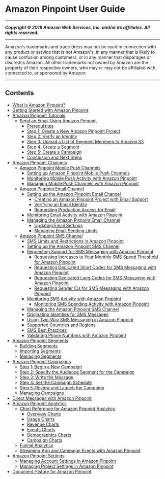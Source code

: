# Amazon Pinpoint User Guide

-----
*****Copyright &copy; 2018 Amazon Web Services, Inc. and/or its affiliates. All rights reserved.*****

-----
Amazon's trademarks and trade dress may not be used in 
     connection with any product or service that is not Amazon's, 
     in any manner that is likely to cause confusion among customers, 
     or in any manner that disparages or discredits Amazon. All other 
     trademarks not owned by Amazon are the property of their respective
     owners, who may or may not be affiliated with, connected to, or 
     sponsored by Amazon.

-----
## Contents
+ [What Is Amazon Pinpoint?](welcome.md)
+ [Getting Started with Amazon Pinpoint](gettingstarted.md)
+ [Amazon Pinpoint Tutorials](tutorials.md)
   + [Send an Email Using Amazon Pinpoint](tutorials-send-an-email.md)
      + [Prerequisites](tutorials-send-an-email-prerequisites.md)
      + [Step 1: Create a New Amazon Pinpoint Project](tutorials-send-an-email-new-project.md)
      + [Step 2: Verify an Identity](tutorials-send-an-email-verify-identity.md)
      + [Step 3: Upload a List of Segment Members to Amazon S3](tutorials-send-an-email-upload-contacts.md)
      + [Step 4: Create a Segment](tutorials-send-an-email-create-segment.md)
      + [Step 5: Create a Campaign](tutorials-send-an-email-create-campaign.md)
      + [Conclusion and Next Steps](tutorials-send-an-email-next-steps.md)
+ [Amazon Pinpoint Channels](channels.md)
   + [Amazon Pinpoint Mobile Push Channels](channels-mobile.md)
      + [Setting up Amazon Pinpoint Mobile Push Channels](channels-mobile-setup.md)
      + [Monitoring Mobile Push Activity with Amazon Pinpoint](channels-mobile-monitor.md)
      + [Managing Mobile Push Channels with Amazon Pinpoint](channels-mobile-manage.md)
   + [Amazon Pinpoint Email Channel](channels-email.md)
      + [Setting up the Amazon Pinpoint Email Channel](channels-email-setup.md)
         + [Creating an Amazon Pinpoint Project with Email Support](channels-email-setup-create.md)
         + [Verifying an Email Identity](channels-email-manage-verify.md)
         + [Requesting Production Access for Email](channels-email-setup-production-access.md)
      + [Monitoring Email Activity with Amazon Pinpoint](channels-email-monitor.md)
      + [Managing the Amazon Pinpoint Email Channel](channels-email-manage.md)
         + [Updating Email Settings](channels-email-manage-update.md)
         + [Managing Email Sending Limits](channels-email-manage-limits.md)
   + [Amazon Pinpoint SMS Channel](channels-sms.md)
      + [SMS Limits and Restrictions in Amazon Pinpoint](channels-sms-limitations.md)
      + [Setting up the Amazon Pinpoint SMS Channel](channels-sms-setup.md)
      + [Requesting Support for SMS Messaging with Amazon Pinpoint](channels-sms-awssupport.md)
         + [Requesting Increases to Your Monthly SMS Spend Threshold for Amazon Pinpoint](channels-sms-awssupport-spend-threshold.md)
         + [Requesting Dedicated Short Codes for SMS Messaging with Amazon Pinpoint](channels-sms-awssupport-short-code.md)
         + [Requesting Dedicated Long Codes for SMS Messaging with Amazon Pinpoint](channels-sms-awssupport-long-code.md)
         + [Requesting Sender IDs for SMS Messaging with Amazon Pinpoint](channels-sms-awssupport-sender-id.md)
      + [Monitoring SMS Activity with Amazon Pinpoint](channels-sms-monitor.md)
         + [Monitoring SMS Spending Activity with Amazon Pinpoint](channels-sms-monitor-spending.md)
      + [Managing the Amazon Pinpoint SMS Channel](channels-sms-manage.md)
      + [Originating Identities for SMS Messages](channels-sms-originating-identities.md)
      + [Using Two-Way SMS Messaging in Amazon Pinpoint](channels-sms-two-way.md)
      + [Supported Countries and Regions](channels-sms-countries.md)
      + [SMS Best Practices](channels-sms-best-practices.md)
      + [Validating Phone Numbers with Amazon Pinpoint](channels-sms-verify.md)
+ [Amazon Pinpoint Segments](segments.md)
   + [Building Segments](segments-building.md)
   + [Importing Segments](segments-importing.md)
   + [Managing Segments](segments-managing.md)
+ [Amazon Pinpoint Campaigns](campaigns.md)
   + [Step 1: Begin a New Campaign](campaigns-begin.md)
   + [Step 2: Specify the Audience Segment for the Campaign](campaigns-segment.md)
   + [Step 3: Write the Message](campaigns-message.md)
   + [Step 4: Set the Campaign Schedule](campaigns-schedule.md)
   + [Step 5: Review and Launch the Campaign](campaigns-review.md)
   + [Managing Campaigns](campaigns-managing.md)
+ [Direct Messages with Amazon Pinpoint](messages.md)
+ [Amazon Pinpoint Analytics](analytics.md)
   + [Chart Reference for Amazon Pinpoint Analytics](analytics-charts.md)
      + [Overview Charts](analytics-overview.md)
      + [Usage Charts](analytics-usage.md)
      + [Revenue Charts](analytics-revenue.md)
      + [Events Charts](analytics-events.md)
      + [Demographics Charts](analytics-demographics.md)
      + [Campaign Charts](analytics-campaigns.md)
   + [Funnel Analytics](analytics-funnels.md)
   + [Streaming App and Campaign Events with Amazon Pinpoint](analytics-streaming.md)
+ [Amazon Pinpoint Settings](settings.md)
   + [Managing Account Settings in Amazon Pinpoint](settings-account.md)
   + [Managing Project Settings in Amazon Pinpoint](settings-project.md)
+ [Document History for Amazon Pinpoint](doc-history.md)